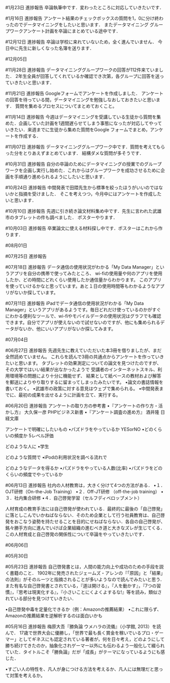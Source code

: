 #1月23日 進捗報告
卒論執筆中です．変わったところに対応していきたいです．

#1月16日 進捗報告
アンケート結果のチェックボックスの質問を1，0に分け終わったのでデータマイニングをしたいと思います．
またデータマイニング グループワークアンケート計画を卒論にまとめている途中です．

#12月12日 進捗報告
卒論は学校に来れていないため，全く進んでいません．
今日中に先生に新しくなった名簿を送ります．

#12月05日

#11月28日 進捗報告
データマイニンググループワークの回答が112件来ていました． 2年生全員が回答してくれているか確認でき次第，各グループに回答を送っていきたいと思います．

#11月21日 進捗報告
Googleフォームでアンケートを作成しました． アンケートの回答を待っている間，データマイニングを勉強しなおしておきたいと思います．
質問を集めるプロセスについてまとめておくこと。

#11月14日 進捗報告
今週はデータマイニングを受講している生徒から質問を集めた．企画していた計画を1週間遅らせてしまう事態になったが対応してやっていきたい．来週までに生徒から集めた質問をGoogle フォームでまとめ，アンケートを作成する．

#11月07日 進捗報告
データマイニンググループワーク中です．質問を考えてもらった分をとりあえずまとめています． 結構ダメな質問が多そうです．

#10月31日 進捗報告
自分の卒論のためにデータマイニングの授業でのグループワークを企画し実行し始めた．これからはグループワークを成功させるために企画を手順通り進められるようにしたいと思います．

#10月24日 進捗報告
中間発表で田隈先生から標準を絞ったほうがいいのではないかと指摘を受けました． そこを考えつつ，今月中にはアンケートを作成したいと思います．

#10月10日 進捗報告
先週に引き続き論文材料集め中です．先生に言われた武雄市のタブレットの件も調べました． ポスターやります．

#10月03日 進捗報告
卒業論文に使える材料探し中です．ポスターはこれから作ります．

#08月01日

#07月25日 進捗報告

#07月18日 進捗報告
データ通信の使用状況がわかる「My Data Manager」というアプリを自分の携帯で使ってみたところ、 wi-fiの使用量や何のアプリを使用したか、どの時間にどれくらい使用したか通信量からわかります。 このアプリを使っていけるかなと思っています。あと１日の使用時間等もわかるようなアプリがないか探しています。

#07月11日 進捗報告
iPadでデータ通信の使用状況がわかる「My Data Manager」というアプリがあるようです。毎日どれだけ使っているのかがすぐにわかる便利なツールで、wi-fiやモバイルデータの使用状況はグラフでも確認できます。自分でアプリが使えないので試せないのですが、他にも集められるデータがないか、他にいいアプリがないか探してみます。

#07月04日

#06月27日 進捗報告
先週先生に教えていただいた本3冊を借りましたが、まだ全然読めていません。 これらを読んで3冊の共通点からアンケートを作っていきたいと思います。 タブレットの効果測定についての論文を見つけたのですが、その大学ではいい結果が出なかったようで 受講者のインターネットスキル、利用環境等の問題により十分に機能せず、 結果として紙ベースの教材および解答を郵送によりやり取りするに留まってしまったみたいです。
•論文の書誌情報を書いておく。
•武雄市の政策に対する意見はウェブで集められる。
•中間発表までに、最初の成果を出せるように計画を立て、実行する。

#06月20日 進捗報告
アンケートの取り方の参考書
•『アンケートの作り方・活かし方』 大久保一彦 PHPビジネス新書
•『アンケート調査の進め方』 酒井隆 日経文庫

アンケートで明確にしたいもの
•パズドラをやっているか YESorNO
•どのくらいの頻度か 5レベル評価

どのような人に
•学生

どのような質問で
•iPodの利用状況を調べる流れで

どのようなデータを得るか
•パズドラをやっている人数(比率)
•パズドラをどのくらいの頻度でやっているか

#06月13日 進捗報告
社内の人材教育は，大きく分けて4つの方法がある．
•１．OJT研修（On-the-Job Training）
•２．Off-JT研修 （off-the-job training）
•３．社内集合研修
•４．自己啓発学習（セルフディベロップメント）

人材育成の教育手法には自己啓発が使われている．最終的に最後の「自己啓発」に落としこんでいかねばならない．そのため企業として行う社員教育は、自己啓発をおこなう姿勢を持たせることを目的にせねばならない．各自の自己啓発が、銘々勝手方向に進んでいけば企業組織の進むべき道と大きなズレが生じてくる．この人材育成と自己啓発の関係性について卒論をやっていきたいです．

#06月06日

#05月30日

#05月23日 進捗報告
自己啓発書とは，人間の能力向上や成功のための手段を説く書籍のこと． 1902年に発売されたジェームズ・アレンの『「原因」と「結果」の法則』がそのルーツと指摘されることが多いようなので読んでみたいと思う．また有名な自己啓発書とされている，『道は開ける』，『人を動かす』，『7つの習慣』，『思考は現実化する』，『小さいことにくよくよするな!』等を読み，類似されている部分を見つけていきたい．

•自己啓発中毒を定量化できるか（例：Amazonの推薦結果）
•これに限らず、Amazonの推薦結果を逆解析するのは面白いかも

#05月16日 進捗報告
梅原大吾『勝負論 ウメハラの流儀』（小学館, 2013）を読んで． 17歳で世界大会に優勝し，「世界で最も長く賞金を稼いでいるプロ・ゲーマー」としてギネスにも認定されている著者が，何を日々考え，どのようにして勝ち続けてきたのか，抽象化されゲーマー以外にも伝わるよう一般化して綴られていた．タイトルこそ「勝負論」だが「成長」がテーマになっているようにも感じた．

•すごい人の特性を、凡人が身につける方法を考えるか、凡人には無理だと思って対策を考えるか。
